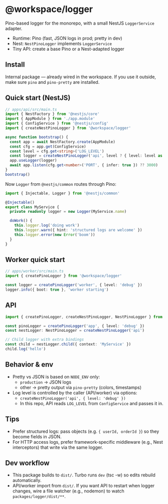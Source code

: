 # @workspace/logger

Pino-based logger for the monorepo, with a small NestJS `LoggerService` adapter.

- Runtime: Pino (fast, JSON logs in prod; pretty in dev)
- Nest: `NestPinoLogger` implements `LoggerService`
- Tiny API: create a base Pino or a Nest-adapted logger

## Install

Internal package — already wired in the workspace. If you use it outside, make sure `pino` and `pino-pretty` are installed.

## Quick start (NestJS)

```ts
// apps/api/src/main.ts
import { NestFactory } from '@nestjs/core'
import { AppModule } from './app.module'
import { ConfigService } from '@nestjs/config'
import { createNestPinoLogger } from '@workspace/logger'

async function bootstrap() {
  const app = await NestFactory.create(AppModule)
  const cfg = app.get(ConfigService)
  const level = cfg.get<string>('LOG_LEVEL')
  const logger = createNestPinoLogger('api', level ? { level: level as any } : {})
  app.useLogger(logger)
  await app.listen(cfg.get<number>('PORT', { infer: true }) ?? 3000)
}
bootstrap()
```

Now `Logger` from `@nestjs/common` routes through Pino:

```ts
import { Injectable, Logger } from '@nestjs/common'

@Injectable()
export class MyService {
  private readonly logger = new Logger(MyService.name)

  doWork() {
    this.logger.log('doing work')
    this.logger.warn({ hint: 'structured logs are welcome' })
    this.logger.error(new Error('boom'))
  }
}
```

## Worker quick start

```ts
// apps/worker/src/main.ts
import { createPinoLogger } from '@workspace/logger'

const logger = createPinoLogger('worker', { level: 'debug' })
logger.info({ boot: true }, 'worker starting')
```

## API

```ts
import { createPinoLogger, createNestPinoLogger, NestPinoLogger } from '@workspace/logger'

const pinoLogger = createPinoLogger('app', { level: 'debug' })
const nestLogger: NestPinoLogger = createNestPinoLogger('api')

// Child logger with extra bindings
const child = nestLogger.child({ context: 'MyService' })
child.log('hello')
```

## Behavior & env

- Pretty vs JSON is based on `NODE_ENV` only:
  - `production` → JSON logs
  - other → pretty output via `pino-pretty` (colors, timestamps)
- Log level is controlled by the caller (API/worker) via options:
  - `createNestPinoLogger('api', { level: 'debug' })`
  - In this repo, API reads `LOG_LEVEL` from `ConfigService` and passes it in.

## Tips

- Prefer structured logs: pass objects (e.g. `{ userId, orderId }`) so they become fields in JSON.
- For HTTP access logs, prefer framework-specific middleware (e.g., Nest interceptors) that write via the same logger.

## Dev workflow

- This package builds to `dist/`. Turbo runs `dev` (tsc -w) so edits rebuild automatically.
- API/worker import from `dist/`. If you want API to restart when logger changes, wire a file watcher (e.g., nodemon) to watch `packages/logger/dist/**`.
